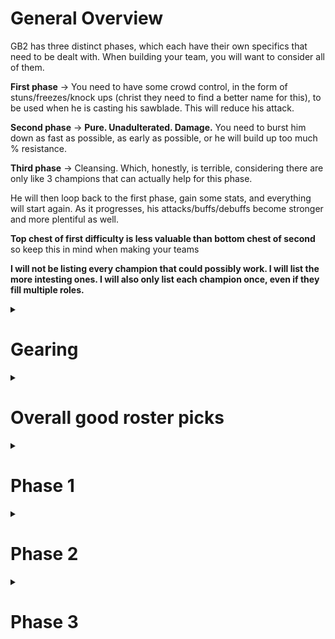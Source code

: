 
# General Overview

GB2 has three distinct phases, which each have their own specifics that need to be dealt with. When building your team, you will want to consider all of them. 

**First phase** -> You need to have some crowd control, in the form of stuns/freezes/knock ups (christ they need to find a better name for this), to be used when he is casting his sawblade. This will reduce his attack. 

**Second phase** -> **Pure. Unadulterated. Damage.** You need to burst him down as fast as possible, as early as possible, or he will build up too much % resistance.

**Third phase** -> Cleansing. Which, honestly, is terrible, considering there are only like 3 champions that can actually help for this phase. 

He will then loop back to the first phase, gain some stats, and everything will start again. As it progresses, his attacks/buffs/debuffs become stronger and more plentiful as well.

**Top chest of first difficulty is less valuable than bottom chest of second** so keep this in mind when making your teams


**I will not be listing every champion that could possibly work. I will list the more intesting ones. I will also only list each champion once, even if they fill multiple roles.**

<details>

<summary><h1>Gearing</h1></summary> 

**Turns out I was wrong, you seem to be able to get away with one CDMG piece with roughly the same numbers. Some report better results with one piece CDMG**

~~Besides a select few champions (like Silas) **You NEED to get as much ATK as possible on your champions**. The boss has high defense, you will do little to no damage if you do not properly gear your team.~~

~~Stat priority should be roughly as follows for damage dealers~~

~~ATK > Crit rate > Speed > Crit damage > Rage regen~~

I ran some testing after Ledz mentionned better results with one CDMG piece, and holding ults. 

I did two different gearing options, and two different ways to fight the boss. I went up to the start of phase 1 at 3 stacks each time.

Spam ults -> Self explanatory. If an ult is up, it's used, unless it's being held for phase 1.

Hold ults -> Use the strict minimum ults to take the boss down within the time limit, hold as many as possible to be sure they're available for the vulnerability phase.

What I did exactly was the following 

- Use mainly Praetus/TF/Ferssi in between vulne phases
- Hold constance and long cycling ults during 0-1 stacks
- Same for saw & poison on 2 stacks
- For shield on 2 stacks, one global round of ults, start holding near 30%

One thing to note, I started the first test with Alistair using a skull, not ToT. Which meant I needed to do them all or repeat the tries I already did. I was lazy.

## Attack gear

### Spam Ult

**53k fragments**

![image](https://github.com/user-attachments/assets/2ed97d8b-d797-40c6-8144-be5951923f92)
![image](https://github.com/user-attachments/assets/e9bbf0b5-6263-48f1-9ad3-808ad8895296)

### Save ults as much as possible

**59k fragments**

![image](https://github.com/user-attachments/assets/a96ebb47-c2f3-49f5-b936-133be66bfc61)
![image](https://github.com/user-attachments/assets/5215703c-e1c7-4b5b-bec0-5d9e75920575)

## 1 CDMG main Gear

### Spam ult

**52k fragments**

![image](https://github.com/user-attachments/assets/9764ca99-842e-4e3b-a991-9fdf637dc07e)
![image](https://github.com/user-attachments/assets/367e2ca5-f61b-4ef6-833d-3155d92fe800)

## Save ults as much as possible

**59k fragments**

![image](https://github.com/user-attachments/assets/c0dcdfad-25d9-4b3e-bc79-f01e386db7be)
![image](https://github.com/user-attachments/assets/808812ab-c895-4228-b7d7-fa8e0214c3d8)


## TL;DR

- One CDMG seems comparable to full ATK. Possibly better, but it ended up equal for me
- Holding ults as much as possible gave me a 13% increase in fragments
- Credit goes to Ledz for the idea



</details>

<details>

<summary><h1>Overall good roster picks</h1></summary> 

<details>

<summary><h2>Damage reduction</h2></summary> 

This guys hurts. **A lot.** As much as possible, you are always going to want two things going at all times.

- Damage reduction (Buff on your champions)
- Damage reduction (Debuff on the boss)

### Volka
![image](https://github.com/Mawldor/WoR-content/assets/173509892/7b68dbf9-237e-406e-a999-175383ba5bad)

Easiest to obtain option, since she's part of the storyline rewards. She brings a few interesting options to the table

![image](https://github.com/Mawldor/WoR-content/assets/173509892/dc3a1622-d307-4209-9b92-001e166e325d)

- Her above skill, which will reduce the damage the boss does. Her uptime will not be 100% however, which could land you in a situation where it's not up for a big AoE. Her exclusive will help massively with this.
- Her ult will apply both vulnerabilities, which will greatly help taking down the boss faster.

### Alistair
![image](https://github.com/Mawldor/WoR-content/assets/173509892/274da279-c2be-4242-9bbb-1ed03b09a5b5)

Was a fusion, and is quite possibly the MVP of this entire fight, regardless of phase/difficulty.

![image](https://github.com/Mawldor/WoR-content/assets/173509892/88273158-2334-48ea-b082-06afc20f8950)

- The above passive is simply bonkers. It **will** permanently be up. 30% constant damage reduction debuff.
- He's an arbiter, so he will deal true damage, and radiant erosion, which deals true damage based on the targets defense. And guess what, this boss is stacked to the gills with defense.
- He boosts his own ATK during ult, further enhancing his damage through the high defense of the boss.

### Ferssi
![image](https://github.com/Mawldor/WoR-content/assets/173509892/f58f2cce-5219-46ae-b2c2-7182ee59cecb)

Is a great champion for this, because he fills in 3 roles

- Damage reduction buff on all allies in range
- Healer
- Inspiration to allies

### Sadie
![image](https://github.com/Mawldor/WoR-content/assets/173509892/bf812b50-5d44-4996-9e33-6ef0b3ca0c71)

Is a great option for damage reduction, since on top of her passive, her ult will further reduce damage taken, possibly saving from a nasty hit here and there

### Aylin
![image](https://github.com/Mawldor/WoR-content/assets/173509892/78e5197d-2a15-41d0-90c9-9aca32f32b30)

Is a good option, has a passive damage reduction to allies in range, and will also dish out some serious healing


</details>

<details>

<summary><h2>Palm strike</h2></summary> 

The palm strike has two parts to it, an AoE component, which will deal damage to all of your champions, and a single target component, which **will target your highest HP champion**. For this reason, I would highly recommend bringing a tank to the party. 
Ideally, you have your tank in a morale/invigoration set, so they enhance your damage dealer(s) while they're at it

### Torodor
![image](https://github.com/Mawldor/WoR-content/assets/173509892/80770e17-f37a-4365-9b08-67f8f62b34a4)

An absolutely fantastic unit for this boss. He brings a lot to the table

- Def reduction on the boss
- Stuns for phase 1
- Is a lord for one of the best factions
- Can revive once

### Constance
![image](https://github.com/Mawldor/WoR-content/assets/173509892/5dad3a3f-f4ec-4481-9890-470a6303c6f5)

Another tank that brings a lot to the table. Inspiration is invaluable in this fight.

- Brings more heals
- Brings inspiration
- Is an arbiter


### Reve
![image](https://github.com/Mawldor/WoR-content/assets/173509892/0bc081c4-55bf-4dae-a120-a10242070694)

Is a very good option overall, mainly for phase 1. His ult will handle the saw casts quite nicely

### Azhor (yeah, this shitter)
![image](https://github.com/Mawldor/WoR-content/assets/173509892/5aedafb7-2f48-4230-889f-c643ca4baada)

Azhor is surprisingly a good option for once. He's a bit hard to keep alive in the later stages of the fight, since he's a genuinely terrible tank, but if you flat out ignore his ult, he does pretty solid work on phase 1, especially in a NM team if you don't have torodor.

### The better dwarf (Brokkir)
![image](https://github.com/Mawldor/WoR-content/assets/173509892/87fe7691-0061-4c87-8317-300855fd39b0)

Brokkir is not all that great for this boss overall, but he does make it easier for adjacent allies to survive, with his passive, so he remains a decent option.

### The epics
Baron/Livian/Olague... They're tanks. They'll survive. They probably won't bring much else to the table, but they're options if you have none of the above.

Livian specifically, has a stun, and integrated damage reduction, so she is a little above the rest in terms of value.

</details>


</details>




<details>

<summary><h1>Phase 1</h1></summary> 

You will need to plan for some units in your team to deal with this phase. One dedicated unit might be enough depending on the unit, but a lot of champions have incidental stuns, that can also help alleviate how much of a dedicated champion you need here.

For some, like Reve, Torodor, Twinfiend, Nazeen, you want to make absolutely sure your ultimates are up when the boss starts casting his skills.

The general idea, is that when he starts casting his sawblade attack, each stun/freeze/knock up (I swear to god, the naming), will reduce the charge, and reduce the boss's attack, making the inevitable attack deal less damage.

## Champions

### Helga
![image](https://github.com/user-attachments/assets/698de4f6-adf1-4d4a-8404-93c94bddaf54)

Best girl for GB2 phase 1. In a decent build, she should output 7 stuns on her own, and still do some reasonable damage. By far the best pick if your teams are fairly platform heavy, as mine tend to be.

### Twinfiend
![image](https://github.com/Mawldor/WoR-content/assets/173509892/037e1dc0-22c2-41dc-bbc9-2e922ca1c4f8)

A great lord for a great faction, his ult comes back quickly, and if you time it correctly and don't get too eager with it, he will be able to ult for each sawblade cast, generally adding a few stacks of ATK reduction to the boss.

### Setram
![image](https://github.com/Mawldor/WoR-content/assets/173509892/db764e00-577e-4a1c-8d9d-8902774536b5)

He has a chance to proc an attack with a stun. This will not be reliable, and won't work during ults, but it helps somewhat

### Hex
![image](https://github.com/Mawldor/WoR-content/assets/173509892/12b2f905-ea40-43a4-afac-214e4e2e4710)

Much like Setram, he can sometimes proc a stun, which helps on this phase. 

### Aracha 
![image](https://github.com/Mawldor/WoR-content/assets/173509892/acec9d4b-0e26-4d74-9459-75995fa149ea)

Is another great option, will proc stuns on the passive, and is a lord for another of the good factions on this boss.

### Nazeem
![image](https://github.com/Mawldor/WoR-content/assets/173509892/b03d8914-050d-49c8-b813-b14cf242453a)

Is an option. With 1k2 cost for his ult, and middling damage, his sole purpose would be helping on phase 1. But it's an option if that is where you are dying. 


### Uredin
![image](https://github.com/Mawldor/WoR-content/assets/173509892/3a5ac366-b798-4c73-bcff-8f4b95b28880)

Has stuns on his ult, not sure how good his overall damage is

### Ajax
![image](https://github.com/Mawldor/WoR-content/assets/173509892/e55024d6-88f8-482e-9805-cfd231ee6855)

His damage won't be great, but he fits in any faction, gives a damage boost to everyone, and dishes out some stuns

### Abomination
![image](https://github.com/Mawldor/WoR-content/assets/173509892/163f16a0-03c8-4138-8d2b-9a1727a504bf)

Does some incidental stuns if you have him A1, and is easy to keep alive, as well as doing reasonable damage. Not the best unit, but does serve some purpose.

</details>


<details>

<summary><h1>Phase 2</h1></summary> 
Phase 2 is just a pure damage burstdown. You want to kill this phase as fast as possible. Hold your ults, and pop them as soon as you can once this phase starts

I won't go into in depth champions here, as it's pretty much the usual cast.

The boss has a fixed cycle for his abilities, that goes as follows :

- Earth shatter
- Aegis
- Palm strike
- Aegis

It takes him roughly 43 seconds to cycle between the start of an earth shatter, to the next

### Silas
![image](https://github.com/Mawldor/WoR-content/assets/173509892/92842b4d-ff54-4745-bd21-2904fe9e6b4e)

Silas, as usual, does his silas things, and ignores defense, providing massive damage. Nothing new here

### Hex
![image](https://github.com/Mawldor/WoR-content/assets/173509892/28ebb941-d4c4-4471-8620-fb9a3df29489)

Hex, doing hex things, also brings some pretty solid damage.

### Arrogance
![image](https://github.com/Mawldor/WoR-content/assets/173509892/fac3136c-805c-4d70-8a92-8ada71070f8c)

Arrogance is definitely one of the better options, especially since he fits nicely in the NM teams.

### Praetus
![image](https://github.com/Mawldor/WoR-content/assets/173509892/bbcc475e-3204-4173-964c-62190f2c2626)

Do I really need to say much? 

- Lord for best faction for this boss
- True damage
- A lot of damage
- Busted lord ability

I mean, it's Prae Prae

### Elddr
![image](https://github.com/Mawldor/WoR-content/assets/173509892/d7ae2cc1-f519-46bf-8872-28accf6585be)

Seems to be able to dish out an impressive amount of damage from what I've seen on some guildmates. Definitely a solid option.

### Falcia

I'm not sure what numbers she is truly pulling, but she does do true damage, which helps for phase 2, if nothing else.

### Nocturne

True damage, infernal, solid.


### Kalina
![image](https://github.com/Mawldor/WoR-content/assets/173509892/4935e180-21dc-466f-b3c9-ea2062167692)

A true damage epic, probably a very good budget option

</details>

<details>

<summary><h1>Phase 3</h1></summary> 
Phase 3 is where a lot of people will (justly) want to throw shit. You need to be able to cleanse the poisons. 

But wait, what cleansing options do we actually have?

## Champions

### Elowyn
![image](https://github.com/Mawldor/WoR-content/assets/173509892/fc55797c-e23d-444f-8643-1b4549965b03)

I still can't get over the absolutely terrible redesign of her picture, but hey. She's god tier.

- Rage regen
- Cleanse
- Short ult timer
- Multiple heals

### Dassomi
![image](https://github.com/Mawldor/WoR-content/assets/173509892/97fee0df-ccfe-4a49-a2a9-266060315f0d)

Will do decent cleansing if you can keep everyone topped up in life. Not sure how well he works on his own.

### Eunomia
![image](https://github.com/Mawldor/WoR-content/assets/173509892/5743aa89-ed30-433f-9945-3cf2811975b3)

Utter rubbish, but she does have some cleansing (3 champs every 30 seconds, fucks sake)

### Midan
![image](https://github.com/Mawldor/WoR-content/assets/173509892/927940c3-e849-4784-be6d-e7bdf1eabfa2)

Can get the job done, but she will need some serious rage regen, and a supporting regen character. And this is the second best option. It's a joke that we're stuck with such a reduced cast for an entire phase.

</details>



